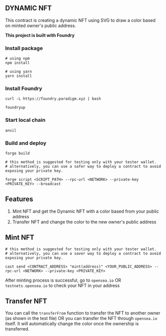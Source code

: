 ## DYNAMIC NFT

This contract is creating a dynamic NFT using SVG to draw a color based on minted owner's public address.

**This project is built with Foundry**

### Install package
```
# using npm
npm install

# using yarn
yarn install
```

### Install Foundry
```
curl -L https://foundry.paradigm.xyz | bash

foundryup
```

### Start local chain
```
anvil
```

### Build and deploy
```
forge build

# this method is suggested for testing only with your tester wallet.
# alternatively, you can use a safer way to deploy a contract to avoid exposing your private key.

forge script <SCRIPT_PATH> --rpc-url <NETWORK> --private-key <PRIVATE_KEY> --broadcast

```

## Features
1. Mint NFT and get the Dynamic NFT with a color based from your public address
2. Transfer NFT and change the color to the new owner's public address

## Mint NFT
```
# this method is suggested for testing only with your tester wallet.
# alternatively, you can use a saver way to deploy a contract to avoid exposing your private key.

cast send <CONTRACT_ADDRESS> "mint(address)" <YOUR_PUBLIC_ADDRESS> --rpc-url <NETWORK> --private-key <PRIVATE_KEY>
```

After minting process is successful, go to `opensea.io` OR `testnets.opensea.io` to check your NFT in your address

## Transfer NFT
You can call the `transferFrom` function to transfer the NFT to another owner (as shown in the test file) OR you can transfer the NFT through `opensea.io` itself. It will automatically change the color once the ownership is transferred.